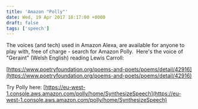 ```yaml
---
title: 'Amazon "Polly"'
date: Wed, 19 Apr 2017 18:17:00 +0000
draft: false
tags: ['speech']
---
```


The voices (and tech) used in Amazon Alexa, are available for anyone to play with, free of charge - search for Amazon Polly.  Here's the voice of "Geraint" (Welsh English) reading Lewis Carroll:



[https://www.poetryfoundation.org/poems-and-poets/poems/detail/42916](https://www.poetryfoundation.org/poems-and-poets/poems/detail/42916)

Try Polly here: [https://eu-west-1.console.aws.amazon.com/polly/home/SynthesizeSpeech](https://eu-west-1.console.aws.amazon.com/polly/home/SynthesizeSpeech)